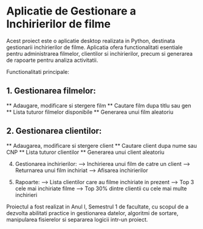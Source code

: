 # Aplicatie de Gestionare a Inchirierilor de filme


  Acest proiect este o aplicatie desktop realizata in Python, destinata gestionarii inchirierilor de filme. Aplicatia ofera functionalitati esentiale pentru administrarea filmelor, clientilor si inchirierilor, precum si generarea de rapoarte pentru analiza activitatii.


Functionalitati principale:

## 1. Gestionarea filmelor:
  ** Adaugare, modificare si stergere film
  ** Cautare film dupa titlu sau gen
  ** Lista tuturor filmelor disponibile
  ** Generarea unui film aleatoriu
      
## 2. Gestionarea clientilor:
   ** Adaugarea, modificare si stergere client
   ** Cautare client dupa nume sau CNP
   ** Lista tuturor clientilor
   ** Generarea unui client aleatoriu

4. Gestionarea inchirierilor:
     --> Inchirierea unui film de catre un client
     --> Returnarea unui film inchiriat
     --> Afisarea inchirierilor

5. Rapoarte:
     --> Lista clientilor care au filme inchiriate in prezent
     --> Top 3 cele mai inchiriate filme
     --> Top 30% dintre clientii cu cele mai multe inchirieri




  Proiectul a fost realizat in Anul I, Semestrul 1 de facultate, cu scopul de a dezvolta abilitati practice in gestionarea datelor, algoritmi de sortare, manipularea fisierelor si separarea logicii intr-un proiect.
